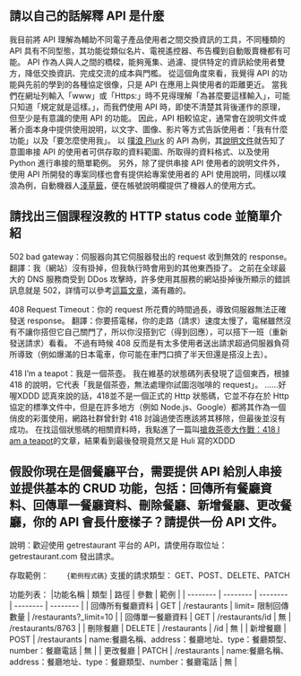 ## 請以自己的話解釋 API 是什麼
我目前將 API 理解為輔助不同電子產品使用者之間交換資訊的工具，不同種類的 API 具有不同型態，其功能從類似名片、電視遙控器、布告欄到自動販賣機都有可能。
API 作為人與人之間的橋樑，能夠蒐集、過濾、提供特定的資訊給使用者雙方，降低交換資訊、完成交流的成本與門檻。
從這個角度來看，我覺得 API 的功能與先前的學到的各種協定很像，只是 API 在應用上與使用者的距離更近。
當我們在網址列輸入「www」或「Https:」時不見得理解「為甚麼要這樣輸入」，可能只知道「規定就是這樣。」，而我們使用 API 時，即使不清楚其背後運作的原理，但至少是有意識的使用 API 的功能。
因此，API 相較協定，通常會在說明文件或著介面本身中提供使用說明，以文字、圖像、影片等方式告訴使用者：「我有什麼功能」以及「要怎麼使用我」。
以 [噗浪 Plurk](https://www.plurk.com) 的 API 為例，其[說明文件](https://www.plurk.com/API)就告知了意圖串接 API 的使用者可供存取的資料範圍、所取得的資料格式、以及使用 Python 進行串接的簡單範例。
另外，除了提供串接 API 使用者的說明文件外，使用 API 所開發的專案同樣也會有提供給專案使用者的 API 使用說明，同樣以噗浪為例，自動機器人[淺草籤](https://www.plurk.com/gugigi
)，便在帳號說明欄提供了機器人的使用方式。

## 請找出三個課程沒教的 HTTP status code 並簡單介紹
502 bad gateway：伺服器向其它伺服器發出的 request 收到無效的 response。
翻譯：我（網站）沒有掛掉，但我執行時會用到的其他東西掛了。
之前在全球最大的 DNS 服務商受到 DDos 攻擊時，許多使用其服務的網站掛掉後所顯示的錯誤訊息就是 502，詳情可以參考[這篇文章](https://www.chkaja.com/cloudflare-outage-502-error-report/)，滿有趣的。

408 Request Timeout：你的 request 所花費的時間過長，導致伺服器無法正確發送 response。
翻譯：你要搭電梯，你的走路（請求）速度太慢了，電梯雖然沒有不讓你搭但它自己關門了，所以你沒搭到它（得到回應），可以搭下一班（重新發送請求）看看。
不過有時候 408 反而是有太多使用者送出請求超過伺服器負荷所導致（例如爆滿的日本電車，你可能在車門口擠了半天但還是搭沒上去）。

418 I’m a teapot：我是一個茶壺。
我在維基的狀態碼列表發現了這個東西，根據 418 的說明，它代表「我是個茶壺，無法處理你試圖泡咖啡的 request」。
......好喔XDDD
認真來說的話，418並不是一個正式的 Http 狀態碼，它並不存在於 Http 協定的標準文件中，但是在許多地方（例如 Node.js、Google）都將其作為一個俏皮的彩蛋使用，網路社群曾針對 418 討論過使否應該將其移除，但最後並沒有成功。
在找這個狀態碼的相關資料時，我點進了一篇叫[搶救茶壺大作戰：418 I am a teapot](https://blog.techbridge.cc/2019/06/15/iam-a-teapot-418/)的文章，結果看到最後發現竟然又是 Huli 寫的XDDD

## 假設你現在是個餐廳平台，需要提供 API 給別人串接並提供基本的 CRUD 功能，包括：回傳所有餐廳資料、回傳單一餐廳資料、刪除餐廳、新增餐廳、更改餐廳，你的 API 會長什麼樣子？請提供一份 API 文件。

說明：歡迎使用 getrestaurant 平台的 API，請使用存取位址：getrestaurant.com 發出請求。

存取範例：
　　```{範例程式碼}```
支援的請求類型：
GET、POST、DELETE、PATCH

功能列表： 
|功能名稱 | 類型 | 路徑 | 參數 | 範例 |
| -------- | -------- | -------- | -------- | -------- |
| 回傳所有餐廳資料 |  GET | /restaurants | limit= 限制回傳數量 | /restaurants?_limit=10 |
| 回傳單一餐廳資料 |  GET | /restaurants/id | 無 | /restaurants/8763 |
| 刪除餐廳 | DELETE | /restaurants | /id | 無 |
| 新增餐廳 | POST | /restaurants | name:餐廳名稱、address：餐廳地址、type：餐廳類型、number：餐廳電話 | 無 | 
| 更改餐廳 | PATCH | /restaurants | name:餐廳名稱、address：餐廳地址、type：餐廳類型、number：餐廳電話 | 無 | 
